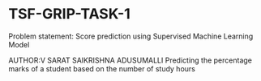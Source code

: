 # TSF-GRIP-TASK-1
Problem statement: Score prediction using Supervised Machine Learning Model

AUTHOR:V SARAT SAIKRISHNA ADUSUMALLI
Predicting the percentage marks of a student based on the number of study hours
